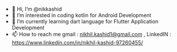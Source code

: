 - 👋 Hi, I’m @nikkashid
- 👀 I’m interested in coding kotlin for Android Development
- 🌱 I’m currently learning dart language for Flutter Application Development
- 📫 How to reach me gmail : nikhil.kashid1@gmail.com , LinkedIN : https://www.linkedin.com/in/nikhil-kashid-97260455/ 
<!--- - 💞️ I’m looking to collaborate on ... --->

<!---
nikkashid/nikkashid is a ✨ special ✨ repository because its `README.md` (this file) appears on your GitHub profile.
You can click the Preview link to take a look at your changes.
--->
